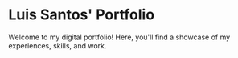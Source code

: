 # Luis Santos' Portfolio

Welcome to my digital portfolio! Here, you'll find a showcase of my experiences, skills, and work.
